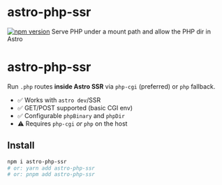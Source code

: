 # astro-php-ssr
[![npm version](https://badge.fury.io/js/astro-php-ssr.svg)](https://www.npmjs.com/package/astro-php-ssr)
Serve PHP under a mount path and allow the PHP dir in Astro

# astro-php-ssr

Run `.php` routes **inside Astro SSR** via `php-cgi` (preferred) or `php` fallback.

- ✅ Works with `astro dev`/SSR
- ✅ GET/POST supported (basic CGI env)
- ✅ Configurable `phpBinary` and `phpDir`
- ⚠️ Requires `php-cgi` _or_ `php` on the host

## Install

```bash
npm i astro-php-ssr
# or: yarn add astro-php-ssr
# or: pnpm add astro-php-ssr
